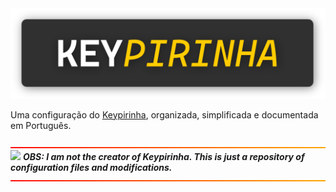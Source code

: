<div align="center">
    <img src="assets/images/keypirinha.png">
</div>

Uma configuração do [Keypirinha](https://keypirinha.com), organizada, simplificada e documentada em Português.


![](assets/images/warnLine.png)
<img width="14" src="https://img.icons8.com/3d-fluency/94/null/manual.png"/> <b><i>OBS: I am not the creator of Keypirinha. This is just a repository of configuration files and modifications.</b></i>
![](assets/images/warnLine.png)



